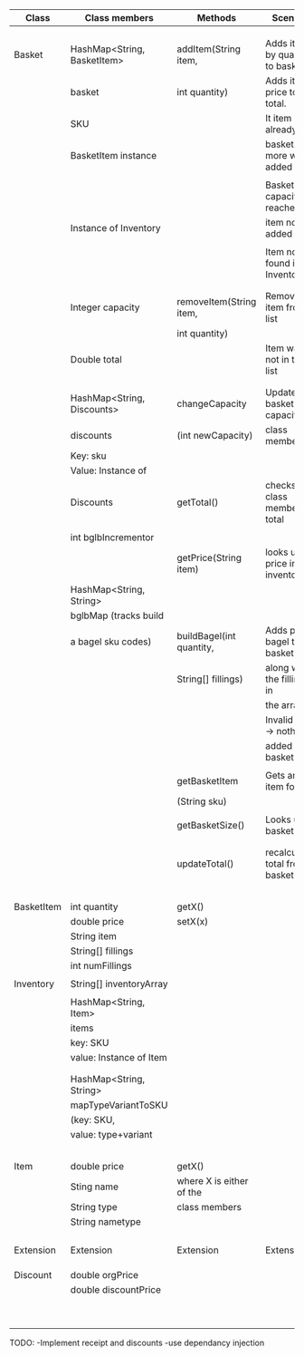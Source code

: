 


| Class      | Class members               | Methods                  | Scenario                        | Output     |
|------------|-----------------------------|--------------------------|---------------------------------|------------|
|            |                             |                          |                                 |            |
|            |                             |                          |                                 |            |
|            |                             |                          |                                 |            |
| Basket     | HashMap<String, BasketItem> | addItem(String item,     | Adds item by quantity to basket | true       |
|            | basket                      | int quantity)            | Adds item price to total.       |            |
|            | SKU                         |                          | It item is already in           | true       |
|            | BasketItem instance         |                          | basket one more will be added   |            |
|            |                             |                          |                                 |            |
|            |                             |                          | Basket capacity reached,        | false      |
|            | Instance of Inventory       |                          | item not added                  |            |
|            |                             |                          |                                 |            |
|            |                             |                          | Item not found in Inventory     | false      |
|            |                             |                          |                                 |            |
|            |                             |                          |                                 |            |
|            | Integer capacity            | removeItem(String item,  | Remove item from list           | true       |
|            |                             | int quantity)            |                                 |            |
|            | Double  total               |                          | Item was not in the list        | false      |
|            |                             |                          |                                 |            |
|            |                             |                          |                                 |            |
|            | HashMap<String, Discounts>  | changeCapacity           | Updates the basket capacity     | capacity   |
|            | discounts                   | (int newCapacity)        | class member                    |            |
|            | Key: sku                    |                          |                                 |            |
|            | Value: Instance of          |                          |                                 |            |
|            | Discounts                   | getTotal()               | checks class member total       | total      |
|            |                             |                          |                                 |            |
|            | int bglbIncrementor         |                          |                                 |            |
|            |                             | getPrice(String item)    | looks up price in inventory     | price      |
|            | HashMap<String, String>     |                          |                                 |            |
|            | bglbMap (tracks build       |                          |                                 |            |
|            | a bagel sku codes)          | buildBagel(int quantity, | Adds plain bagel to basket      | true       |
|            |                             | String[] fillings)       | along with the fillings in      |            |
|            |                             |                          | the array.                      |            |
|            |                             |                          | Invalid input -> nothing        | false      |
|            |                             |                          | added to basket                 |            |
|            |                             |                          |                                 |            |
|            |                             | getBasketItem            | Gets an item for sku            | BasketItem |
|            |                             | (String sku)             |                                 |            |
|            |                             |                          |                                 |            |
|            |                             | getBasketSize()          | Looks up basket size            | size       |
|            |                             |                          |                                 |            |
|            |                             |                          |                                 |            |
|            |                             | updateTotal()            | recalculated total from basket  |            |
|            |                             |                          |                                 |            |
|            |                             |                          |                                 |            |
|            |                             |                          |                                 |            |
|            |                             |                          |                                 |            |
|            |                             |                          |                                 |            |
| BasketItem | int quantity                | getX()                   |                                 | x          |
|            | double price                | setX(x)                  |                                 |            |
|            | String item                 |                          |                                 |            |
|            | String[] fillings           |                          |                                 |            |
|            | int numFillings             |                          |                                 |            |
|            |                             |                          |                                 |            |
| Inventory  | String[] inventoryArray     |                          |                                 |            |
|            |                             |                          |                                 |            |
|            | HashMap<String, Item>       |                          |                                 |            |
|            | items                       |                          |                                 |            |
|            | key: SKU                    |                          |                                 |            |
|            | value: Instance of Item     |                          |                                 |            |
|            |                             |                          |                                 |            |
|            |                             |                          |                                 |            |
|            | HashMap<String, String>     |                          |                                 |            |
|            | mapTypeVariantToSKU         |                          |                                 |            |
|            | (key: SKU,                  |                          |                                 |            |
|            | value: type+variant         |                          |                                 |            |
|            |                             |                          |                                 |            |
|            |                             |                          |                                 |            |
|            |                             |                          |                                 |            |
|            |                             |                          |                                 |            |
|            |                             |                          |                                 |            |
| Item       | double price                | getX()                   |                                 | x          |
|            | Sting name                  | where X is either of the |                                 |            |
|            | String type                 | class members            |                                 |            |
|            | String nametype             |                          |                                 |            |
|            |                             |                          |                                 |            |
|            |                             |                          |                                 |            |
|            |                             |                          |                                 |            |
|            |                             |                          |                                 |            |
| Extension  | Extension                   | Extension                | Extension                       | Extension  |
|            |                             |                          |                                 |            |
|            |                             |                          |                                 |            |
|            |                             |                          |                                 |            |
| Discount   | double orgPrice             |                          |                                 |            |
|            | double discountPrice        |                          |                                 |            |
|            |                             |                          |                                 |            |
|            |                             |                          |                                 |            |
|            |                             |                          |                                 |            |
|            |                             |                          |                                 |            |
|            |                             |                          |                                 |            |
|            |                             |                          |                                 |            |
|            |                             |                          |                                 |            |
|            |                             |                          |                                 |            |
|            |                             |                          |                                 |            |


TODO: 
-Implement receipt and discounts
-use dependancy injection



